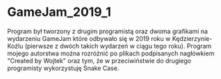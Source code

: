# GameJam_2019_1

Program był tworzony z drugim programistą oraz dwoma grafikami na wydarzeniu GameJam które odbywało się w 2019 roku w Kędzierzynie-Koźlu (pierwsze z dwóch takich wydarzeń w ciągu tego roku).
Program mojego autorstwa można rozróżnić po plikach podpisanych nagłówkiem "Created by Wojtek" oraz tym, że w przeciwiństwie do drugiego programisty wykorzystuję Snake Case. 
